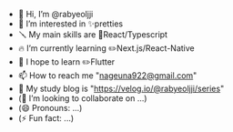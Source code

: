 - 👋 Hi, I’m @rabyeoljji
- 👀 I’m interested in ✨pretties
- 🪛 My main skills are 🔧React/Typescript
- 🔥 I’m currently learning ✏️Next.js/React-Native
- 🌱 I hope to learn ✏️Flutter
- 📫 How to reach me "nageuna922@gmail.com"
- 📝 My study blog is "https://velog.io/@rabyeoljji/series"
- (💞️ I’m looking to collaborate on ...)
- (😄 Pronouns: ...)
- (⚡ Fun fact: ...)

<!---
rabyeoljji/rabyeoljji is a ✨ special ✨ repository because its `README.md` (this file) appears on your GitHub profile.
You can click the Preview link to take a look at your changes.
--->

